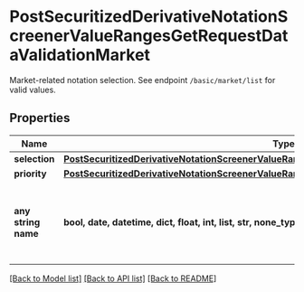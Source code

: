 # PostSecuritizedDerivativeNotationScreenerValueRangesGetRequestDataValidationMarket

Market-related notation selection. See endpoint `/basic/market/list` for valid values.

## Properties
Name | Type | Description | Notes
------------ | ------------- | ------------- | -------------
**selection** | [**PostSecuritizedDerivativeNotationScreenerValueRangesGetRequestDataValidationMarketSelection**](PostSecuritizedDerivativeNotationScreenerValueRangesGetRequestDataValidationMarketSelection.md) |  | [optional] 
**priority** | [**PostSecuritizedDerivativeNotationScreenerValueRangesGetRequestDataValidationMarketPriority**](PostSecuritizedDerivativeNotationScreenerValueRangesGetRequestDataValidationMarketPriority.md) |  | [optional] 
**any string name** | **bool, date, datetime, dict, float, int, list, str, none_type** | any string name can be used but the value must be the correct type | [optional]

[[Back to Model list]](../README.md#documentation-for-models) [[Back to API list]](../README.md#documentation-for-api-endpoints) [[Back to README]](../README.md)


